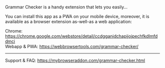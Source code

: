 Grammar Checker is a handy extension that lets you easily...


You can install this app as a PWA on your mobile device, moreover, it is available as a browser extension as-well-as a web application:

Chrome: https://chrome.google.com/webstore/detail/ccdgganjdchapijojpechfkdlmfddmci  
Webapp & PWA: https://webbrowsertools.com/grammar-checker/

----------------------------------------

Support & FAQ: https://mybrowseraddon.com/grammar-checker.html
